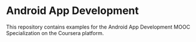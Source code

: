 Android App Development
=======================

This repository contains examples for the Android App Development MOOC
Specialization on the Coursera platform.
